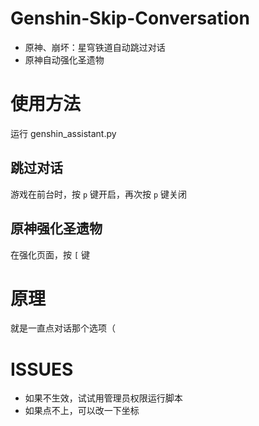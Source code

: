 # Genshin-Skip-Conversation
- 原神、崩坏：星穹铁道自动跳过对话
- 原神自动强化圣遗物

# 使用方法

运行 genshin_assistant.py

## 跳过对话

游戏在前台时，按 `p` 键开启，再次按 `p` 键关闭

## 原神强化圣遗物

在强化页面，按 `[` 键

# 原理

就是一直点对话那个选项（

# ISSUES

- 如果不生效，试试用管理员权限运行脚本
- 如果点不上，可以改一下坐标
